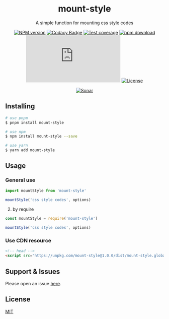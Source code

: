 <div style="text-align: center;" align="center">

# mount-style

A simple function for mounting css style codes

[![NPM version][npm-image]][npm-url]
[![Codacy Badge][codacy-image]][codacy-url]
[![Test coverage][codecov-image]][codecov-url]
[![npm download][download-image]][download-url]
[![gzip][gzip-image]][gzip-url]
[![License][license-image]][license-url]

[![Sonar][sonar-image]][sonar-url]

</div>

<div style="text-align: center; margin-bottom: 20px;" align="center">

</div>

## Installing

```bash
# use pnpm
$ pnpm install mount-style

# use npm
$ npm install mount-style --save

# use yarn
$ yarn add mount-style
```

## Usage

### General use

```js
import mountStyle from 'mount-style'

mountStyle('css style codes', options)
```

2. by require

```js
const mountStyle = require('mount-style')

mountStyle('css style codes', options)
```

### Use CDN resource

```html
<!-- head -->
<script src="https://unpkg.com/mount-style@1.0.0/dist/mount-style.global.prod.js"></script>
```

## Support & Issues

Please open an issue [here](https://github.com/saqqdy/mount-style/issues).

## License

[MIT](LICENSE)

[npm-image]: https://img.shields.io/npm/v/mount-style.svg?style=flat-square
[npm-url]: https://npmjs.org/package/mount-style
[codacy-image]: https://app.codacy.com/project/badge/Grade/f70d4880e4ad4f40aa970eb9ee9d0696
[codacy-url]: https://www.codacy.com/gh/saqqdy/mount-style/dashboard?utm_source=github.com&utm_medium=referral&utm_content=saqqdy/mount-style&utm_campaign=Badge_Grade
[codecov-image]: https://img.shields.io/codecov/c/github/saqqdy/mount-style.svg?style=flat-square
[codecov-url]: https://codecov.io/github/saqqdy/mount-style?branch=master
[download-image]: https://img.shields.io/npm/dm/mount-style.svg?style=flat-square
[download-url]: https://npmjs.org/package/mount-style
[gzip-image]: http://img.badgesize.io/https://unpkg.com/mount-style/dist/mount-style.global.prod.js?compression=gzip&label=gzip%20size:%20JS
[gzip-url]: http://img.badgesize.io/https://unpkg.com/mount-style/dist/mount-style.global.prod.js?compression=gzip&label=gzip%20size:%20JS
[license-image]: https://img.shields.io/badge/License-MIT-blue.svg
[license-url]: LICENSE
[sonar-image]: https://sonarcloud.io/api/project_badges/quality_gate?project=saqqdy_mount-style
[sonar-url]: https://sonarcloud.io/dashboard?id=saqqdy_mount-style
